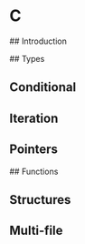 # C

## Introduction

## Types

## Conditional

## Iteration

## Pointers

## Functions

## Structures

## Multi-file
